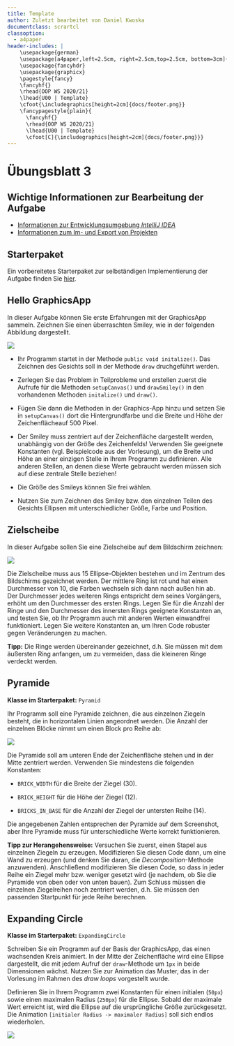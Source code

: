 ```yaml
---
title: Template
author: Zuletzt bearbeitet von Daniel Kwoska
documentclass: scrartcl
classoption:
  - a4paper
header-includes: |
    \usepackage{german} 
    \usepackage[a4paper,left=2.5cm, right=2.5cm,top=2.5cm, bottom=3cm]{geometry}
    \usepackage{fancyhdr}
    \usepackage{graphicx}
    \pagestyle{fancy}
    \fancyhf{}
    \rhead{OOP WS 2020/21}
    \lhead{U00 | Template}
    \cfoot{\includegraphics[height=2cm]{docs/footer.png}}
    \fancypagestyle{plain}{
      \fancyhf{}
      \rhead{OOP WS 2020/21}
      \lhead{U00 | Template}
      \cfoot[C]{\includegraphics[height=2cm]{docs/footer.png}}}
---
```




# Übungsblatt 3

## Wichtige Informationen zur Bearbeitung der Aufgabe 
 - [Informationen zur Entwicklungsumgebung *IntelliJ IDEA*](https://regensburger-forscher.de/oop/tutorials/Entwicklungsumgebung)
 - [Informationen zum Im- und Export von Projekten](https://regensburger-forscher.de/oop/tutorials/Starterprojekte)

## Starterpaket

Ein vorbereitetes Starterpaket zur selbständigen Implementierung der Aufgabe finden Sie [hier](https://github.com/OOP-Regensburg/GraphicsApp-Exercise-03/archive/Starterpaket.zip).

## **Hello GraphicsApp**

In dieser Aufgabe können Sie erste Erfahrungen mit der GraphicsApp sammeln. Zeichnen Sie einen überraschten Smiley, wie in der folgenden Abbildung dargestellt.

<img src="img/u03-hello-graphicsApp.png" class="center" />

- Ihr Programm startet in der Methode `public void initalize()`. Das Zeichnen des Gesichts soll in der Methode `draw` druchgeführt werden.

- Zerlegen Sie das Problem in Teilprobleme und erstellen zuerst die Aufrufe für die Methoden `setupCanvas()` und `drawSmiley()` in den vorhandenen Methoden `initalize()` und `draw()`.

- Fügen Sie dann die Methoden in der Graphics-App hinzu und setzen Sie in `setupCanvas()` dort die Hintergrundfarbe und die Breite und Höhe der Zeichenflächeauf 500 Pixel.

- Der Smiley muss zentriert auf der Zeichenfläche dargestellt werden, unabhängig von der Größe des Zeichenfelds! Verwenden Sie geeignete Konstanten (vgl. Beispielcode aus der Vorlesung), um die Breite und Höhe an einer einzigen Stelle in Ihrem Programm zu definieren. Alle anderen Stellen, an denen diese Werte gebraucht werden müssen sich auf diese zentrale Stelle beziehen!

- Die Größe des Smileys können Sie frei wählen.

- Nutzen Sie zum Zeichnen des Smiley bzw. den einzelnen Teilen des Gesichts Ellipsen mit unterschiedlicher Größe, Farbe und Position.

## **Zielscheibe**

In dieser Aufgabe sollen Sie eine Zielscheibe auf dem Bildschirm
zeichnen:

<img src="img/u03-target.png" class="center" />

Die Zielscheibe muss aus 15 Ellipse-Objekten bestehen und im Zentrum des Bildschirms gezeichnet werden. Der mittlere Ring ist rot und hat einen Durchmesser von 10, die Farben wechseln sich dann nach außen hin ab. Der Durchmesser jedes weiteren Rings entspricht dem seines Vorgängers, erhöht um den Durchmesser des ersten Rings.  Legen Sie für die Anzahl der Ringe und den Durchmesser des innersten Rings geeignete Konstanten an, und testen Sie, ob Ihr Programm auch mit anderen Werten einwandfrei funktioniert. Legen Sie weitere Konstanten an, um Ihren Code robuster gegen Veränderungen zu machen.

**Tipp:** Die Ringe werden übereinander gezeichnet, d.h. Sie müssen mit dem äußersten Ring anfangen, um zu vermeiden, dass die kleineren Ringe verdeckt werden.

## **Pyramide**

**Klasse im Starterpaket:** `Pyramid`

Ihr Programm soll eine Pyramide zeichnen, die aus einzelnen Ziegeln besteht, die in horizontalen Linien angeordnet werden. Die Anzahl der einzelnen Blöcke nimmt um einen Block pro Reihe ab:

<img src="img/u03-pyramide.png" class="center" />

Die Pyramide soll am unteren Ende der Zeichenfläche stehen und in der Mitte zentriert werden. Verwenden Sie mindestens die folgenden Konstanten:

- `BRICK_WIDTH` für die Breite der Ziegel (30).

- `BRICK_HEIGHT` für die Höhe der Ziegel (12).

- `BRICKS_IN_BASE` für die Anzahl der Ziegel der untersten Reihe (14).

Die angegebenen Zahlen entsprechen der Pyramide auf dem Screenshot, aber Ihre Pyramide muss für unterschiedliche Werte korrekt funktionieren.

**Tipp zur Herangehensweise:** Versuchen Sie zuerst, einen Stapel aus einzelnen Ziegeln zu erzeugen. Modifizieren Sie diesen Code dann, um
eine Wand zu erzeugen (und denken Sie daran, die *Decomposition*-Methode anzuwenden). Anschließend modifizieren Sie diesen Code, so dass in jeder Reihe ein Ziegel mehr bzw. weniger gesetzt wird (je nachdem, ob Sie die Pyramide von oben oder von unten bauen). Zum Schluss müssen die einzelnen Ziegelreihen noch zentriert werden, d.h. Sie müssen den passenden Startpunkt für jede Reihe berechnen.

## **Expanding Circle**

**Klasse im Starterpaket:** `ExpandingCircle`

Schreiben Sie ein Programm auf der Basis der GraphicsApp, das einen wachsenden Kreis animiert. In der Mitte der Zeichenfläche wird eine Ellipse dargestellt, die mit jedem Aufruf der `draw`-Methode um `1px` in beide Dimensionen wächst. Nutzen Sie zur Animation das Muster, das in
der Vorlesung im Rahmen des *draw loops* vorgestellt wurde.

Definieren Sie in Ihrem Programm zwei Konstanten für einen initialen (`50px`) sowie einen maximalen Radius (`250px`) für die Ellipse. Sobald der maximale Wert erreicht ist, wird die Ellipse auf die ursprüngliche Größe zurückgesetzt. Die Animation `[initialer Radius -> maximaler Radius]` soll sich endlos wiederholen.

![](img/expandingCircle.gif)
